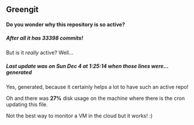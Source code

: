## Greengit

#### Do you wonder why this repository is so active?

##### After all it has 33398 commits!

But is it *really* active? Well...

##### Last update was on Sun Dec 4 at 1:25:14 when those lines were... generated

Yes, generated, because it certainly helps a lot to have such an active repo!

Oh and there was **27%** disk usage on the machine
where there is the cron updating this file.

Not the best way to monitor a VM in the cloud but it works! :)
